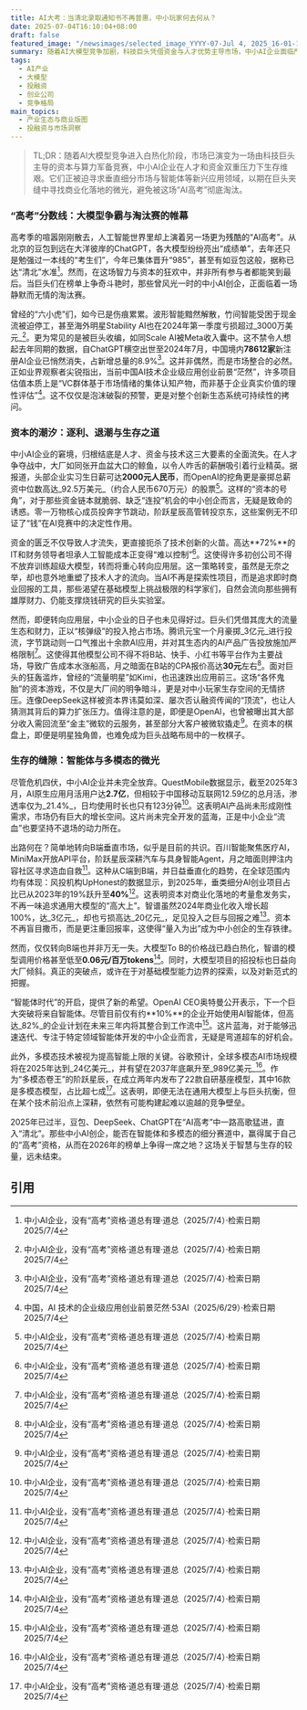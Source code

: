 ```yaml
---
title: AI大考：当清北录取通知书不再普惠，中小玩家何去何从？
date: 2025-07-04T16:10:04+08:00
draft: false
featured_image: "/newsimages/selected_image_YYYY-07-Jul 4, 2025_16-01-16-007.jpg"
summary: 随着AI大模型竞争加剧，科技巨头凭借资金与人才优势主导市场，中小AI企业面临严峻生存挑战。它们正被迫从通用模型转向垂直应用、智能体及多模态技术等细分领域寻求差异化发展，以期在商业化落地和资本理性回归中找到一线生机。
tags: 
  - AI产业
  - 大模型
  - 投融资
  - 创业公司
  - 竞争格局
main_topics: 
  - 产业生态与商业版图
  - 投融资与市场洞察
---
```


> TL;DR：随着AI大模型竞争进入白热化阶段，市场已演变为一场由科技巨头主导的资本与算力军备竞赛，中小AI企业在人才和资金双重压力下生存维艰。它们正被迫寻求垂直细分市场与智能体等新兴应用领域，以期在巨头夹缝中寻找商业化落地的微光，避免被这场“AI高考”彻底淘汰。

### “高考”分数线：大模型争霸与淘汰赛的帷幕

高考季的喧嚣刚刚散去，人工智能世界里却上演着另一场更为残酷的“AI高考”。从北京的豆包到远在大洋彼岸的ChatGPT，各大模型纷纷亮出“成绩单”，去年还只是勉强过一本线的“考生们”，今年已集体晋升“985”，甚至有如豆包这般，据称已达“清北”水准[^1]。然而，在这场智力与资本的狂欢中，并非所有参与者都能笑到最后。当巨头们在榜单上争奇斗艳时，那些曾风光一时的中小AI创企，正面临着一场静默而无情的淘汰赛。

曾经的“六小虎”们，如今已是伤痕累累。波形智能黯然解散，竹间智能受困于现金流被迫停工，甚至海外明星Stability AI也在2024年第一季度亏损超过_3000万美元_[^1]。更为常见的是被巨头收编，如同Scale AI被Meta收入囊中。这不禁令人想起去年同期的数据，自ChatGPT横空出世至2024年7月，中国境内**78612家**新注册AI企业已悄然消失，占新增总量的8.9%[^1]。这并非偶然，而是市场整合的必然。正如业界观察者尖锐指出，当前中国AI技术企业级应用创业前景“茫然”，许多项目估值本质上是“VC群体基于市场情绪的集体认知产物，而非基于企业真实价值的理性评估”[^2]。这不仅仅是泡沫破裂的预警，更是对整个创新生态系统可持续性的拷问。

### 资本的潮汐：逐利、退潮与生存之道

中小AI企业的窘境，归根结底是人才、资金与技术这三大要素的全面流失。在人才争夺战中，大厂如同张开血盆大口的鲸鱼，以令人咋舌的薪酬吸引着行业精英。据报道，头部企业实习生日薪可达**2000元人民币**，而OpenAI的挖角更是豪掷总薪资中位数高达_92.5万美元_（约合人民币670万元）的股票[^1]。这样的“资本的号角”，对于那些资金链本就脆弱、缺乏“连投”机会的中小创企而言，无疑是致命的诱惑。零一万物核心成员投奔字节跳动，阶跃星辰高管转投京东，这些案例无不印证了“钱”在AI竞赛中的决定性作用。

资金的匮乏不仅导致人才流失，更直接扼杀了技术创新的火苗。高达**72%**的IT和财务领导者坦承人工智能成本正变得“难以控制”[^1]。这使得许多初创公司不得不放弃训练超级大模型，转而将重心转向应用层。这一策略转变，虽然是无奈之举，却也意外地重塑了技术人才的流向。当AI不再是探索性项目，而是追求即时商业回报的工具，那些渴望在基础模型上挑战极限的科学家们，自然会流向那些拥有雄厚财力、仍能支撑烧钱研究的巨头实验室。

然而，即便转向应用层，中小企业的日子也未见得好过。巨头们凭借其庞大的流量生态和财力，正以“核弹级”的投入抢占市场。腾讯元宝一个月豪掷_3亿元_进行投流，字节跳动则一口气推出十余款AI应用，并对其生态内的AI产品广告投放施加严格限制[^1]。这使得其他模型公司不得不将B站、快手、小红书等平台作为主要战场，导致广告成本水涨船高，月之暗面在B站的CPA报价高达**30元**左右[^1]。面对巨头的狂轰滥炸，曾经的“流量明星”如Kimi，也迅速跌出应用前三。这场“各怀鬼胎”的资本游戏，不仅是大厂间的明争暗斗，更是对中小玩家生存空间的无情挤压。连像DeepSeek这样被资本界讳莫如深、屡次否认融资传闻的“顶流”，也让人猜测其背后的算力扩张压力。值得注意的是，即便是OpenAI，也曾被曝出其大部分收入需回流至“金主”微软的云服务，甚至部分大客户被微软撬走[^1]。在资本的棋盘上，即便是明星独角兽，也难免成为巨头战略布局中的一枚棋子。

### 生存的缝隙：智能体与多模态的微光

尽管危机四伏，中小AI企业并未完全放弃。QuestMobile数据显示，截至2025年3月，AI原生应用月活用户达**2.7亿**，但相较于中国移动互联网12.59亿的总月活，渗透率仅为_21.4%_，日均使用时长也只有123分钟[^1]。这表明AI产品尚未形成刚性需求，市场仍有巨大的增长空间。这片尚未完全开发的蓝海，正是中小企业“流血”也要坚持不退场的动力所在。

出路何在？简单地转向B端垂直市场，似乎是目前的共识。百川智能聚焦医疗AI，MiniMax开放API平台，阶跃星辰深耕汽车与具身智能Agent，月之暗面则押注内容社区寻求造血自救[^1]。这种从C端到B端，并日益垂直化的趋势，在全球范围内均有体现：风投机构UpHonest的数据显示，到2025年，垂类细分AI创业项目占比已从2023年的19%跃升至**40%**[^1]。这表明资本对商业化落地的考量愈发务实，不再一味追求通用大模型的“高大上”。智谱虽然2024年商业化收入增长超100%，达_3亿元_，却也亏损高达_20亿元_，足见投入之巨与回报之难[^1]。资本不再盲目撒币，而是更注重回报率，这使得“量入为出”成为中小创企的生存铁律。

然而，仅仅转向B端也并非万无一失。大模型To B的价格战已趋白热化，智谱的模型调用价格甚至低至**0.06元/百万tokens**[^1]。同时，大模型项目的招投标也日益向大厂倾斜。真正的突破点，或许在于对基础模型能力边界的探索，以及对新范式的把握。

“智能体时代”的开启，提供了新的希望。OpenAI CEO奥特曼公开表示，下一个巨大突破将来自智能体。尽管目前仅有约**10%**的企业开始使用AI智能体，但高达_82%_的企业计划在未来三年内将其整合到工作流中[^1]。这片蓝海，对于能够迅速迭代、专注于特定领域智能体开发的中小企业而言，无疑是弯道超车的好机会。

此外，多模态技术被视为提高智能上限的关键。谷歌预计，全球多模态AI市场规模将在2025年达到_24亿美元_，并有望在2037年底飙升至_989亿美元_[^1]。作为“多模态卷王”的阶跃星辰，在成立两年内发布了22款自研基座模型，其中16款是多模态模型，占比超七成[^1]。这表明，即便无法在通用大模型上与巨头抗衡，但在某个技术前沿点上深耕，依然有可能构建起难以逾越的竞争壁垒。

2025年已过半，豆包、DeepSeek、ChatGPT在“AI高考”中一路高歌猛进，直入“清北”。那些中小AI创企，能否在智能体和多模态的细分赛道中，赢得属于自己的“高考”资格，从而在2026年的榜单上争得一席之地？这场关于智慧与生存的较量，远未结束。

## 引用

[^1]: 中小AI企业，没有“高考”资格·道总有理·道总（2025/7/4）·检索日期2025/7/4
[^2]: 中国，AI 技术的企业级应用创业前景茫然·53AI（2025/6/29）·检索日期2025/7/4
[^3]: AI大模型行业2025年发展趋势：智能体崛起、多模态融合、普惠化加速·CSDN博客·EnjoyEDU（无日期）·检索日期2025/7/4
[^4]: 大模型六小虎，创业小败局？·OFweek人工智能网（无日期）·检索日期2025/7/4
[^5]: 中国人工智能产业研究报告（VI）·东方财富网（2024/4/19）·检索日期2025/7/4
[^6]: AI应用创业的“红海突围”：中小创业者的新周期已至·21财经（2025/4/8）·检索日期2025/7/4

